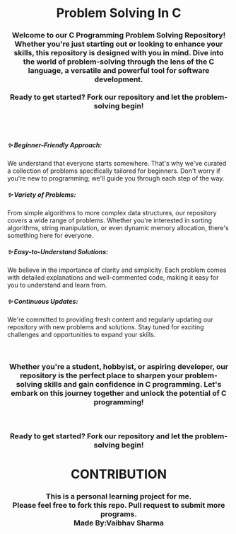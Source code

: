 <h1 align="center">Problem Solving In C</h1>

<h3 align="center">
  Welcome to our C Programming Problem Solving Repository! Whether you're just starting out or looking to enhance your skills, this repository is designed with you 
  in mind. Dive into the world of problem-solving through the lens of the C language, a versatile and powerful tool for software development.
  <br> <br>
  Ready to get started? Fork our repository and let the problem-solving begin!
</h3>

<br> <br>

<h5 align="left">✨ Beginner-Friendly Approach: </h5>
<p align="left"> 
  We understand that everyone starts somewhere. That's why we've curated a collection of problems specifically tailored for beginners. Don't worry if you're new to 
  programming; we'll guide you through each step of the way.
</p>

<h5 align="left">✨ Variety of Problems: </h5>
<p align="left"> 
  From simple algorithms to more complex data structures, our repository covers a wide range of problems. Whether you're interested in sorting algorithms, string 
  manipulation, or even dynamic memory allocation, there's something here for everyone.
</p>

<h5 align="left">✨ Easy-to-Understand Solutions: </h5>
<p align="left"> 
  We believe in the importance of clarity and simplicity. Each problem comes with detailed explanations and well-commented code, making it easy for you to understand 
  and learn from.
</p>

<h5 align="left">✨ Continuous Updates: </h5>
<p align="left"> 
  We're committed to providing fresh content and regularly updating our repository with new problems and solutions. Stay tuned for exciting challenges and 
  opportunities to expand your skills.
</p>

<br>
<h3 align="center">
Whether you're a student, hobbyist, or aspiring developer, our repository is the perfect place to sharpen your problem-solving skills and gain confidence in C programming. Let's embark on this journey together and unlock the potential of C programming!

<br> <br>
Ready to get started? Fork our repository and let the problem-solving begin!
</h3>

<h1 align="center">CONTRIBUTION</h1>
<h3 align="center">
  This is a personal learning project for me.
  <br>
  Please feel free to fork this repo. Pull request to submit more programs.
  <br> 
  Made By:Vaibhav Sharma
</h3>
